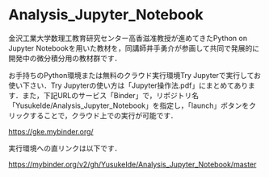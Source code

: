 # Analysis_Jupyter_Notebook

金沢工業大学数理工教育研究センター高香滋准教授が進めてきたPython on Jupyter Notebookを用いた教材を，同講師井手勇介が参画して共同で発展的に開発中の微分積分用の教材群です．

お手持ちのPython環境または無料のクラウド実行環境Try Jupyterで実行してお使い下さい．Try Jupyterの使い方は「Jupyter操作法.pdf」にまとめてあります．また，下記URLのサービス「Binder」で，リポジトリ名「YusukeIde/Analysis_Jupyter_Notebook」を指定し，「launch」ボタンをクリックすることで，クラウド上での実行が可能です．

https://gke.mybinder.org/

実行環境への直リンクは以下です．

https://mybinder.org/v2/gh/YusukeIde/Analysis_Jupyter_Notebook/master

